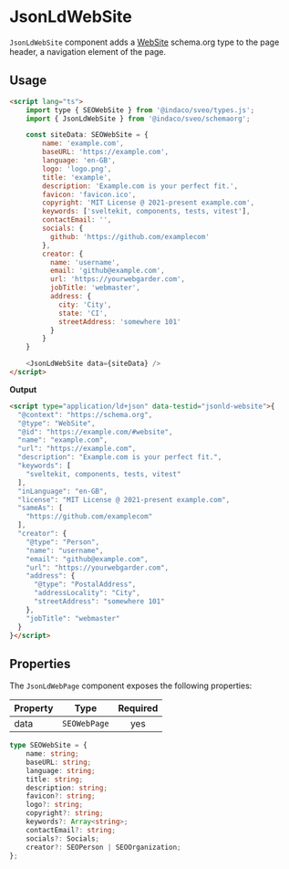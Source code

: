 # JsonLdWebSite

`JsonLdWebSite` component adds a [WebSite] schema.org type to the page header, a navigation element of the page.

## Usage

```html
<script lang="ts">
    import type { SEOWebSite } from '@indaco/sveo/types.js';
    import { JsonLdWebSite } from '@indaco/sveo/schemaorg';

    const siteData: SEOWebSite = {
        name: 'example.com',
        baseURL: 'https://example.com',
        language: 'en-GB',
        logo: 'logo.png',
        title: 'example',
        description: 'Example.com is your perfect fit.',
        favicon: 'favicon.ico',
        copyright: 'MIT License @ 2021-present example.com',
        keywords: ['sveltekit, components, tests, vitest'],
        contactEmail: '',
        socials: {
          github: 'https://github.com/examplecom'
        },
        creator: {
          name: 'username',
          email: 'github@example.com',
          url: 'https://yourwebgarder.com',
          jobTitle: 'webmaster',
          address: {
            city: 'City',
            state: 'CI',
            streetAddress: 'somewhere 101'
          }
        }
    }

    <JsonLdWebSite data={siteData} />
</script>
```

**Output**

```html
<script type="application/ld+json" data-testid="jsonld-website">{
  "@context": "https://schema.org",
  "@type": "WebSite",
  "@id": "https://example.com/#website",
  "name": "example.com",
  "url": "https://example.com",
  "description": "Example.com is your perfect fit.",
  "keywords": [
    "sveltekit, components, tests, vitest"
  ],
  "inLanguage": "en-GB",
  "license": "MIT License @ 2021-present example.com",
  "sameAs": [
    "https://github.com/examplecom"
  ],
  "creator": {
    "@type": "Person",
    "name": "username",
    "email": "github@example.com",
    "url": "https://yourwebgarder.com",
    "address": {
      "@type": "PostalAddress",
      "addressLocality": "City",
      "streetAddress": "somewhere 101"
    },
    "jobTitle": "webmaster"
  }
}</script>
```

## Properties

The `JsonLdWebPage` component exposes the following properties:

| Property | Type         | Required |
| :------- | :----------: | :------: |
| data     | `SEOWebPage` | yes      |

```typescript
type SEOWebSite = {
    name: string;
    baseURL: string;
    language: string;
    title: string;
    description: string;
    favicon?: string;
    logo?: string;
    copyright?: string;
    keywords?: Array<string>;
    contactEmail?: string;
    socials?: Socials;
    creator?: SEOPerson | SEOOrganization;
};
```

[WebSite]: https://schema.org/WebSite
